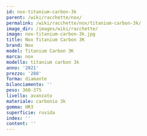 ```yaml
---
id: nox-titanium-carbon-3k
parent: /wiki/racchette/nox/
permalink: /wiki/racchette/nox/titanium-carbon-3k/
image_dir: /images/wiki/racchette/
image: nox-titanium-carbon-3k.jpg
title: Nox Titanium Carbon 3K
brand: Nox
model: Titanium Carbon 3K
marca: nox
modello: titanium carbon 3k
anno: '2021'
prezzo: '288'
forma: diamante
bilanciamento: ''
peso: 360-375
livello: avanzato
materiale: carbonio 3k
gomma: HR3
superficie: ruvida
index: ''
content: ''
---
```

